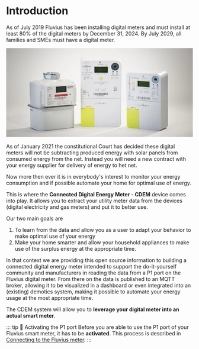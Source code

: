# Introduction

As of July 2019 Fluvius has been installing digital meters and must install at least 80% of the digital meters by December 31, 2024. By July 2029, all families and SMEs must have a digital meter.

![Digital Utility Meters](./images/fluviusdigitalemeter.jpg)

As of January 2021 the constitutional Court has decided these digital meters will not be subtracting produced energy with solar panels from consumed energy from the net. Instead you will need a new contract with your energy supplier for delivery of energy to het net.

Now more then ever it is in everybody's interest to monitor your energy consumption and if possible automate your home for optimal use of energy.

<!-- TODO: Add image of energy saving by smart home -->

This is where the **Connected Digital Energy Meter - CDEM** device comes into play. It allows you to extract your utility meter data from the devices (digital electricity and gas meters) and put it to better use.

Our two main goals are

1. To learn from the data and allow you as a user to adapt your behavior to make optimal use of your energy
2. Make your home smarter and allow your household appliances to make use of the surplus energy at the appropriate time.

In that context we are providing this open source information to building a connected digital energy meter intended to support the do-it-yourself community and manufacturers in reading the data from a P1 port on the Fluvius digital meter. From there on the data is published to an MQTT broker, allowing it to be visualized in a dashboard or even integrated into an (existing) demotics system, making it possible to automate your energy usage at the most appropriate time.

The CDEM system will allow you to **leverage your digital meter into an actual smart meter**.

::: tip 🚀 Activating the P1 port
Before you are able to use the P1 port of your Fluvius smart meter, it has to be **activated**. This process is described in [Connecting to the Fluvius meter](/06_connect).
:::
